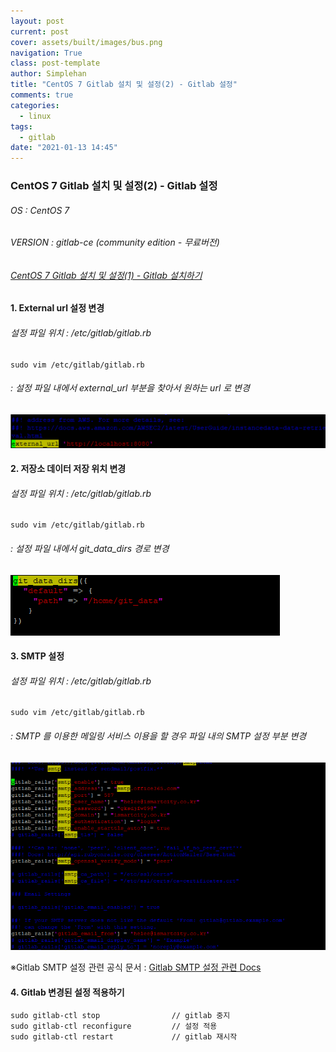 ```yaml
---
layout: post
current: post
cover: assets/built/images/bus.png
navigation: True
class: post-template
author: Simplehan
title: "CentOS 7 Gitlab 설치 및 설정(2) - Gitlab 설정"
comments: true
categories:
  - linux
tags:
  - gitlab
date: "2021-01-13 14:45"
---
```

### CentOS 7 Gitlab 설치 및 설정(2) - Gitlab 설정

###### OS : CentOS 7
###### VERSION : gitlab-ce (community edition - 무료버전)

###### [CentOS 7 Gitlab 설치 및 설정(1) - Gitlab 설치하기](https://simplehanlab.github.io/linux/gitlab-install-1)

#### 1. External url 설정 변경

###### 설정 파일 위치 : /etc/gitlab/gitlab.rb

```shell
sudo vim /etc/gitlab/gitlab.rb
```

###### : 설정 파일 내에서 external_url 부분을 찾아서 원하는 url 로 변경

![image-20210113154112679](\assets\built\images\gitlab\2\image-20210113154112679.png)

#### 2. 저장소 데이터 저장 위치 변경 

###### 설정 파일 위치 : /etc/gitlab/gitlab.rb

```shell
sudo vim /etc/gitlab/gitlab.rb
```

###### : 설정 파일 내에서 git_data_dirs 경로 변경

![image-20210113154201441](\assets\built\images\gitlab\2\image-20210113154201441.png)

#### 3. SMTP 설정 

###### 설정 파일 위치 : /etc/gitlab/gitlab.rb

```shell
sudo vim /etc/gitlab/gitlab.rb
```

###### : SMTP 를 이용한 메일링 서비스 이용을 할 경우 파일 내의 SMTP 설정 부분 변경

![image-20210113154428321](\assets\built\images\gitlab\2\image-20210113154428321.png)

※Gitlab SMTP 설정 관련 공식 문서 : [Gitlab SMTP 설정 관련 Docs](https://docs.gitlab.com/omnibus/settings/smtp.html)

#### 4. Gitlab 변경된 설정 적용하기

```shell
sudo gitlab-ctl stop				// gitlab 중지
sudo gitlab-ctl reconfigure			// 설정 적용
sudo gitlab-ctl restart				// gitlab 재시작
```